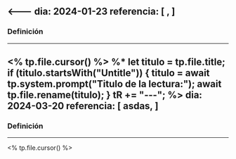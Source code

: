 <---
dia: 2024-01-23
referencia: [
	,
]
---
### Definición



---
<% tp.file.cursor() %>
%* 
	let titulo = tp.file.title;
	if (titulo.startsWith("Untitle")) {
		titulo = await tp.system.prompt("Titulo de la lectura:");
		await tp.file.rename(titulo);
	}
	tR += "---";
%>
dia: 2024-03-20
referencia: [
	asdas,
]
---
### Definición
---
<% tp.file.cursor() %>

